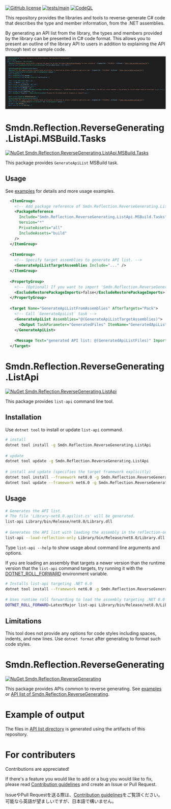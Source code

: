[![GitHub license](https://img.shields.io/github/license/smdn/Smdn.Reflection.ReverseGenerating)](https://github.com/smdn/Smdn.Reflection.ReverseGenerating/blob/main/LICENSE.txt)
[![tests/main](https://img.shields.io/github/actions/workflow/status/smdn/Smdn.Reflection.ReverseGenerating/test.yml?branch=main&label=tests%2Fmain)](https://github.com/smdn/Smdn.Reflection.ReverseGenerating/actions/workflows/test.yml)
[![CodeQL](https://github.com/smdn/Smdn.Reflection.ReverseGenerating/actions/workflows/codeql-analysis.yml/badge.svg?branch=main)](https://github.com/smdn/Smdn.Reflection.ReverseGenerating/actions/workflows/codeql-analysis.yml)

This repository provides the libraries and tools to reverse-generate C# code that describes the type and member information, from the .NET assemblies.

By generating an API list from the library, the types and members provided by the library can be presented in C# code format. This allows you to present an outline of the library API to users in addition to explaining the API through text or sample code.

![Example of output: System.Exception, .NET 8.0](https://github.com/smdn/Smdn.Reflection.ReverseGenerating/blob/main/doc/image/output-example-System.Exception-net8.0.png)

# Smdn.Reflection.ReverseGenerating.ListApi.MSBuild.Tasks
[![NuGet Smdn.Reflection.ReverseGenerating.ListApi.MSBuild.Tasks](https://img.shields.io/nuget/v/Smdn.Reflection.ReverseGenerating.ListApi.MSBuild.Tasks.svg)](https://www.nuget.org/packages/Smdn.Reflection.ReverseGenerating.ListApi.MSBuild.Tasks/)

This package provides `GenerateApiList` MSBuild task.

## Usage
See [examples](examples/Smdn.Reflection.ReverseGenerating.ListApi.MSBuild.Tasks/) for details and more usage examples.

```xml
  <ItemGroup>
    <!-- Add package reference of Smdn.Reflection.ReverseGenerating.ListApi.MSBuild.Tasks. -->
    <PackageReference
      Include="Smdn.Reflection.ReverseGenerating.ListApi.MSBuild.Tasks"
      Version="*"
      PrivateAssets="all"
      IncludeAssets="build"
    />
  </ItemGroup>

  <ItemGroup>
    <!-- Specify target assemblies to generate API list. -->
    <GenerateApiListTargetAssemblies Include="..." />
  </ItemGroup>

  <PropertyGroup>
    <!-- (Optional) If you want to import 'Smdn.Reflection.ReverseGenerating.ListApi.MSBuild.Tasks.targets' even if the build target is `pack`. -->
    <ExcludeRestorePackageImports>false</ExcludeRestorePackageImports>
  </PropertyGroup>

  <Target Name="GenerateApiListFromAssemblies" AfterTargets="Pack">
    <!-- Call `GenerateApiList` task -->
    <GenerateApiList Assemblies="@(GenerateApiListTargetAssemblies)">
      <Output TaskParameter="GeneratedFiles" ItemName="GeneratedApiListFiles" />
    </GenerateApiList>

    <Message Text="generated API list: @(GeneratedApiListFiles)" Importance="high" />
  </Target>
```

# Smdn.Reflection.ReverseGenerating.ListApi
[![NuGet Smdn.Reflection.ReverseGenerating.ListApi](https://img.shields.io/nuget/v/Smdn.Reflection.ReverseGenerating.ListApi.svg)](https://www.nuget.org/packages/Smdn.Reflection.ReverseGenerating.ListApi/)

This package provides `list-api` command line tool.

## Installation
Use `dotnet tool` to install or update `list-api` command.

```sh
# install
dotnet tool install -g Smdn.Reflection.ReverseGenerating.ListApi

# update
dotnet tool update -g Smdn.Reflection.ReverseGenerating.ListApi

# install and update (specifies the target framework explicitly)
dotnet tool install --framework net8.0 -g Smdn.Reflection.ReverseGenerating.ListApi
dotnet tool update --framework net6.0 -g Smdn.Reflection.ReverseGenerating.ListApi
```

## Usage
```sh
# Generates the API list.
# The file 'Library-net8.0.apilist.cs' will be generated.
list-api Library/bin/Release/net8.0/Library.dll

# Generates the API list with loading the assembly in the reflection-only context.
list-api --load-reflection-only Library/bin/Release/net8.0/Library.dll
```

Type `list-api --help` to show usage about command line arguments and options.



If you are loading an assembly that targets a newer version than the runtime version that the `list-api` command targets, try running it with the [DOTNET_ROLL_FORWARD](https://learn.microsoft.com/dotnet/core/versions/selection) environment variable.

```sh
# Installs list-api targeting .NET 6.0
dotnet tool install --framework net6.0 -g Smdn.Reflection.ReverseGenerating.ListApi

# Uses runtime roll forwarding to load the assembly targeting .NET 8.0
DOTNET_ROLL_FORWARD=LatestMajor list-api Library/bin/Release/net8.0/Library.dll
```

## Limitations
This tool does not provide any options for code styles including spaces, indents, and new lines. Use `dotnet format` after generating to format such code styles.

# Smdn.Reflection.ReverseGenerating
[![NuGet Smdn.Reflection.ReverseGenerating](https://img.shields.io/nuget/v/Smdn.Reflection.ReverseGenerating.svg)](https://www.nuget.org/packages/Smdn.Reflection.ReverseGenerating/)

This package provides APIs common to reverse generating. See [examples](examples/Smdn.Reflection.ReverseGenerating/) or [API list of Smdn.Reflection.ReverseGenerating](doc/api-list/Smdn.Reflection.ReverseGenerating/).

# Example of output
The files in [API list directory](/doc/api-list/) is generated using the artifacts of this repository.

# For contributers
Contributions are appreciated!

If there's a feature you would like to add or a bug you would like to fix, please read [Contribution guidelines](./CONTRIBUTING.md) and create an Issue or Pull Request.

IssueやPull Requestを送る際は、[Contribution guidelines](./CONTRIBUTING.md)をご覧頂ください。　可能なら英語が望ましいですが、日本語で構いません。
